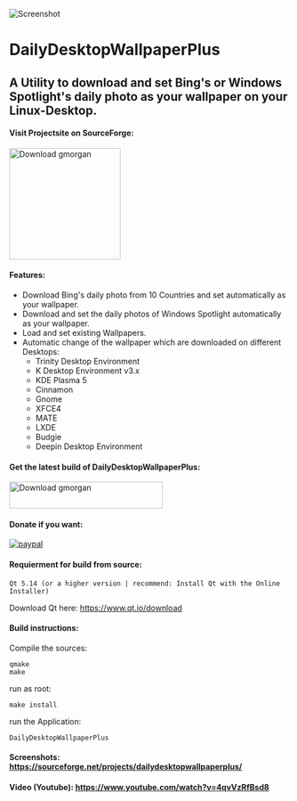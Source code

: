 ![Screenshot](https://github.com/pgc062020/DailyDesktopWallpaperPlus/blob/master/128.png)
# DailyDesktopWallpaperPlus

## A Utility to download and set Bing's or Windows Spotlight's daily photo as your wallpaper on your Linux-Desktop.

#### Visit Projectsite on SourceForge: 
<a href="https://sourceforge.net/projects/dailydesktopwallpaperplus/"><img alt="Download gmorgan" src="https://sourceforge.net/sflogo.php?type=17&group_id=96355" width=200></a>

#### Features:

 * Download Bing's daily photo from 10 Countries and set automatically as your wallpaper.
 * Download and set the daily photos of Windows Spotlight automatically as your wallpaper.
 * Load and set existing Wallpapers.
 * Automatic change of the wallpaper which are downloaded on different Desktops:
    * Trinity Desktop Environment
    * K Desktop Environment v3.x
    * KDE Plasma 5
    * Cinnamon
    * Gnome
    * XFCE4
    * MATE
    * LXDE
    * Budgie
    * Deepin Desktop Environment


#### Get the latest build of DailyDesktopWallpaperPlus:<br />
<a href="https://sourceforge.net/projects/dailydesktopwallpaperplus/files/Linux/"><img alt="Download gmorgan" src="https://a.fsdn.com/con/app/sf-download-button" width=276 height=48 srcset="https://a.fsdn.com/con/app/sf-download-button?button_size=2x 2x"></a>



#### Donate if you want:
<p>
  <a href="https://paypal.me/PGC1991">
      <img src="https://img.shields.io/badge/Donate-PayPal-green.svg" alt="paypal">
  </a>
</p>


#### Requierment for build from source: <br />
```
Qt 5.14 (or a higher version | recommend: Install Qt with the Online Installer)
```
Download Qt here: https://www.qt.io/download

#### Build instructions:

Compile the sources:
```
qmake
make
```
run as root:
``` 
make install
``` 
run the Application: 
``` 
DailyDesktopWallpaperPlus
``` 
#### Screenshots: https://sourceforge.net/projects/dailydesktopwallpaperplus/

#### Video (Youtube): https://www.youtube.com/watch?v=4qvVzRfBsd8
